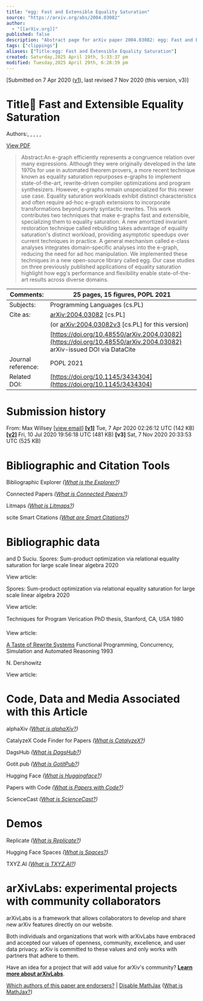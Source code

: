 ```yaml
---
title: "egg: Fast and Extensible Equality Saturation"
source: "https://arxiv.org/abs/2004.03082"
author:
  - "[[arXiv.org]]"
published: false
description: "Abstract page for arXiv paper 2004.03082: egg: Fast and Extensible Equality Saturation"
tags: ["clippings"]
aliases: ["Title:egg: Fast and Extensible Equality Saturation"]
created: Saturday,2025 April 19th, 5:33:37 pm
modified: Tuesday,2025 April 29th, 6:28:39 pm
---
```


\[Submitted on 7 Apr 2020 ([v1](https://arxiv.org/abs/2004.03082v1)), last revised 7 Nov 2020 (this version, v3)\]

# Title:egg: Fast and Extensible Equality Saturation

Authors:, , , , ,

[View PDF](https://arxiv.org/pdf/2004.03082)

> Abstract:An e-graph efficiently represents a congruence relation over many expressions. Although they were originally developed in the late 1970s for use in automated theorem provers, a more recent technique known as equality saturation repurposes e-graphs to implement state-of-the-art, rewrite-driven compiler optimizations and program synthesizers. However, e-graphs remain unspecialized for this newer use case. Equality saturation workloads exhibit distinct characteristics and often require ad-hoc e-graph extensions to incorporate transformations beyond purely syntactic rewrites.
> This work contributes two techniques that make e-graphs fast and extensible, specializing them to equality saturation. A new amortized invariant restoration technique called rebuilding takes advantage of equality saturation's distinct workload, providing asymptotic speedups over current techniques in practice. A general mechanism called e-class analyses integrates domain-specific analyses into the e-graph, reducing the need for ad hoc manipulation.
> We implemented these techniques in a new open-source library called egg. Our case studies on three previously published applications of equality saturation highlight how egg's performance and flexibility enable state-of-the-art results across diverse domains.

| Comments: | 25 pages, 15 figures, POPL 2021 |
| --- | --- |
| Subjects: | Programming Languages (cs.PL) |
| Cite as: | [arXiv:2004.03082](https://arxiv.org/abs/2004.03082) \[cs.PL\] |
|  | (or [arXiv:2004.03082v3](https://arxiv.org/abs/2004.03082v3) \[cs.PL\] for this version) |
|  | [https://doi.org/10.48550/arXiv.2004.03082](https://doi.org/10.48550/arXiv.2004.03082)  arXiv-issued DOI via DataCite |
| Journal reference: | POPL 2021 |
| Related DOI: | [https://doi.org/10.1145/3434304](https://doi.org/10.1145/3434304) |

# Submission history

From: Max Willsey \[[view email](https://arxiv.org/show-email/bbef6b90/2004.03082)\]
**[\[v1\]](https://arxiv.org/abs/2004.03082v1)** Tue, 7 Apr 2020 02:26:12 UTC (142 KB)
**[\[v2\]](https://arxiv.org/abs/2004.03082v2)** Fri, 10 Jul 2020 19:56:18 UTC (481 KB)
**\[v3\]** Sat, 7 Nov 2020 20:33:53 UTC (525 KB)

# Bibliographic and Citation Tools

Bibliographic Explorer *([What is the Explorer?](https://info.arxiv.org/labs/showcase.html#arxiv-bibliographic-explorer))*

Connected Papers *([What is Connected Papers?](https://www.connectedpapers.com/about))*

Litmaps *([What is Litmaps?](https://www.litmaps.co/))*

scite Smart Citations *([What are Smart Citations?](https://www.scite.ai/))*

# Bibliographic data

and D Suciu. Spores: Sum-product optimization via relational equality saturation for large scale linear algebra 2020

View article:

Spores: Sum-product optimization via relational equality saturation for large scale linear algebra 2020

View article:

Techniques for Program Verication PhD thesis, Stanford, CA, USA 1980

View article:

[A Taste of Rewrite Systems](https://www.semanticscholar.org/paper/a892398589cf45217f391781c1d8935dba4aed30) Functional Programming, Concurrency, Simulation and Automated Reasoning 1993

N. Dershowitz

View article:

# Code, Data and Media Associated with this Article

alphaXiv *([What is alphaXiv?](https://alphaxiv.org/))*

CatalyzeX Code Finder for Papers *([What is CatalyzeX?](https://www.catalyzex.com/))*

DagsHub *([What is DagsHub?](https://dagshub.com/))*

Gotit.pub *([What is GotitPub?](http://gotit.pub/faq))*

Hugging Face *([What is Huggingface?](https://huggingface.co/huggingface))*

Papers with Code *([What is Papers with Code?](https://paperswithcode.com/))*

ScienceCast *([What is ScienceCast?](https://sciencecast.org/welcome))*

# Demos

Replicate *([What is Replicate?](https://replicate.com/docs/arxiv/about))*

Hugging Face Spaces *([What is Spaces?](https://huggingface.co/docs/hub/spaces))*

TXYZ.AI *([What is TXYZ.AI?](https://txyz.ai/))*

# arXivLabs: experimental projects with community collaborators

arXivLabs is a framework that allows collaborators to develop and share new arXiv features directly on our website.

Both individuals and organizations that work with arXivLabs have embraced and accepted our values of openness, community, excellence, and user data privacy. arXiv is committed to these values and only works with partners that adhere to them.

Have an idea for a project that will add value for arXiv's community? [**Learn more about arXivLabs**](https://info.arxiv.org/labs/index.html).

[Which authors of this paper are endorsers?](https://arxiv.org/auth/show-endorsers/2004.03082) | [Disable MathJax](https://arxiv.org/abs/) ([What is MathJax?](https://info.arxiv.org/help/mathjax.html))
